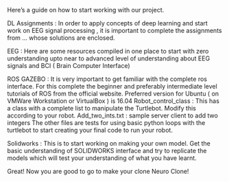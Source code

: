 Here’s a guide on how to start working with our project.

DL Assignments : 
In order to apply concepts of deep learning and start work on EEG signal processing , it is important to complete the assignments from … whose solutions are enclosed. 

EEG : Here are some resources compiled in one place to start with zero understanding upto near to advanced level of understanding about EEG signals and BCI ( Brain Computer Interface)  
 

ROS GAZEBO :  It is very important to get familiar with the complete ros interface. For this complete the beginner and preferably intermediate level tutorials of ROS from the official website. Preferred version for Ubuntu ( on VMWare Workstation or VirtualBox ) is 16.04 
Robot_control_class : This has a class with a complete list to manipulate the Turtlebot. Modify this according to your robot.
Add_two_ints.txt : sample server client to add two integers 
The other files are tests for using basic python loops with the turtlebot to start creating your final code to run your robot. 


Solidworks : 
This is to start working on making your own model. Get the basic understanding of SOLIDWORKS interface and try to replicate the models which will test your understanding of what you have learnt. 


Great! Now you are good to go to make your clone Neuro Clone! 
